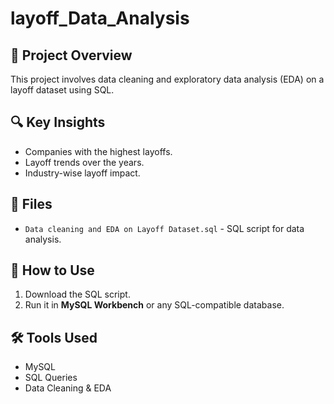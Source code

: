 # layoff_Data_Analysis

## 📌 Project Overview
This project involves data cleaning and exploratory data analysis (EDA) on a layoff dataset using SQL.

## 🔍 Key Insights
- Companies with the highest layoffs.
- Layoff trends over the years.
- Industry-wise layoff impact.

## 📂 Files
- `Data cleaning and EDA on Layoff Dataset.sql` - SQL script for data analysis.

## 🚀 How to Use
1. Download the SQL script.
2. Run it in **MySQL Workbench** or any SQL-compatible database.

## 🛠 Tools Used
- MySQL
- SQL Queries
- Data Cleaning & EDA

